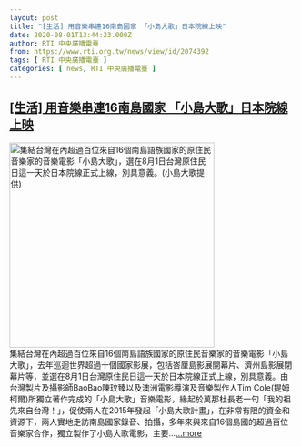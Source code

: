 ```yaml
---
layout: post
title: "[生活] 用音樂串連16南島國家 「小島大歌」日本院線上映"
date: 2020-08-01T13:44:23.000Z
author: RTI 中央廣播電臺
from: https://www.rti.org.tw/news/view/id/2074392
tags: [ RTI 中央廣播電臺 ]
categories: [ news, RTI 中央廣播電臺 ]
---
```

<!--1596289463000-->
[[生活] 用音樂串連16南島國家 「小島大歌」日本院線上映](https://www.rti.org.tw/news/view/id/2074392)
------

<div>
<img src="https://static.rti.org.tw/assets/thumbnails/2020/08/01/2f28ee849240f0c72e526acf5c19bc52.jpg" width="360" alt="集結台灣在內超過百位來自16個南島語族國家的原住民音樂家的音樂電影「小島大歌」，選在8月1日台灣原住民日這一天於日本院線正式上線，別具意義。(小島大歌提供)" title="集結台灣在內超過百位來自16個南島語族國家的原住民音樂家的音樂電影「小島大歌」，選在8月1日台灣原住民日這一天於日本院線正式上線，別具意義。(小島大歌提供)"><br>集結台灣在內超過百位來自16個南島語族國家的原住民音樂家的音樂電影「小島大歌」，去年巡迴世界超過十個國家影展，包括峇厘島影展開幕片、濟州島影展閉幕片等，並選在8月1日台灣原住民日這一天於日本院線正式上線，別具意義。由台灣製片及攝影師BaoBao陳玟臻以及澳洲電影導演及音樂製作人Tim Cole(提姆柯爾)所獨立著作完成的「小島大歌」音樂電影，緣起於萬那杜長老一句「我的祖先來自台灣！」，促使兩人在2015年發起「小島大歌計畫」，在非常有限的資金和資源下，兩人實地走訪南島國家錄音、拍攝，多年來與來自16個島國的超過百位音樂家合作，獨立製作了小島大歌電影，主要...<a target="_blank" href="https://www.rti.org.tw/news/view/id/2074392">...more</a>
</div>
